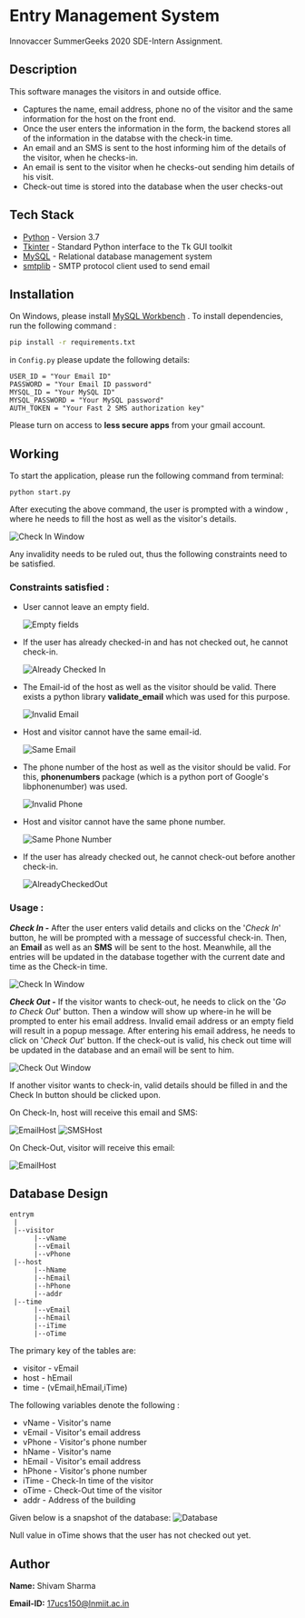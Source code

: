 #  Entry Management System

Innovaccer SummerGeeks 2020 SDE-Intern Assignment.

## Description

This software manages the visitors in and outside office.
  - Captures the name, email address, phone no of the visitor and the same information for the host on the front end.
  - Once the user enters the information in the form, the backend stores all of the information in the databse with the check-in time.
  - An email and an SMS is sent to the host informing him of the details of the visitor, when he checks-in.
  - An email is sent to the visitor when he checks-out sending him details of his visit.
  - Check-out time is stored into the database when the user checks-out


## Tech Stack

* [Python](https://www.python.org/about/) - Version 3.7
* [Tkinter](https://docs.python.org/2/library/tkinter.html) - Standard Python interface to the Tk GUI toolkit
* [MySQL](https://www.mysql.com/) - Relational database management system
* [smtplib](https://docs.python.org/3/library/smtplib.html) - SMTP protocol client used to send email

## Installation 

On Windows, please  install [MySQL Workbench](https://dev.mysql.com/downloads/workbench/) .
To install dependencies, run the following command :
```sh 
pip install -r requirements.txt
```

in ```Config.py``` please update the following details:
```
USER_ID = "Your Email ID"
PASSWORD = "Your Email ID password"
MYSQL_ID = "Your MySQL ID"  
MYSQL_PASSWORD = "Your MySQL password"
AUTH_TOKEN = "Your Fast 2 SMS authorization key"
```
Please turn on access to **less secure apps** from your gmail account.

## Working
To start the application, please run the following command from terminal:
```
python start.py
```
After executing the above command, the user is prompted with a window ,  where he needs to fill the host as well as the visitor's details. 

  ![Check In Window](https://github.com/ShivamS72/Entry-Management-System/blob/master/images/CheckInWindow.PNG)

Any invalidity needs to be ruled out, thus the following constraints need to be satisfied.
###  Constraints satisfied :
- User cannot leave an empty field.

     ![Empty fields](https://github.com/ShivamS72/Entry-Management-System/blob/master/images/empty.PNG)

- If the user has already checked-in and has not checked out, he cannot check-in.

     ![Already Checked In](https://github.com/ShivamS72/Entry-Management-System/blob/master/images/AlreadyCheckedIn.PNG)

- The Email-id of the host as well as the visitor should be valid. There exists a python library **validate_email** which was used for this purpose.

     ![Invalid Email](https://github.com/ShivamS72/Entry-Management-System/blob/master/images/InvalidEmail.PNG)
- Host and visitor cannot have the same email-id.

     ![Same Email](https://github.com/ShivamS72/Entry-Management-System/blob/master/images/SameEmail.PNG)
- The phone number of the host as well as the visitor should be valid. For this, **phonenumbers** package (which is a python port of Google's libphonenumber) was used.

     ![Invalid Phone](https://github.com/ShivamS72/Entry-Management-System/blob/master/images/InvalidPhone.PNG)
- Host and visitor cannot have the same phone number.
     
     ![Same Phone Number](https://github.com/ShivamS72/Entry-Management-System/blob/master/images/SamePhone.PNG)

- If the user has already checked out, he cannot check-out before another check-in.
     
     ![AlreadyCheckedOut](https://github.com/ShivamS72/Entry-Management-System/blob/master/images/AlreadyCheckedOut.PNG)
     
### Usage :

 
***Check In -*** After the user enters valid details and clicks on the '*Check In*' button, he will be prompted with a message of successful check-in. Then, an **Email** as well as an **SMS** will be sent to the host. Meanwhile,  all the entries will be updated in the database together with the current date and time as the Check-in time.

![Check In Window](https://github.com/ShivamS72/Entry-Management-System/blob/master/images/CheckIn.PNG)

***Check Out -*** If the visitor wants to check-out, he needs to click on the  '*Go to Check Out*' button. Then a window will show up where-in he will be prompted to enter his email address. Invalid email address or an empty field will result in a popup message. After entering his email address, he needs to click on '*Check Out*' button. If the check-out is valid, his check out time will be updated in the database and an email will be sent to him. 

   ![Check Out Window](https://github.com/ShivamS72/Entry-Management-System/blob/master/images/CheckOut.PNG)


If another visitor wants to check-in, valid details should be filled in and the Check In button should be clicked upon. 


On Check-In, host will receive this email and SMS:

   ![EmailHost](https://github.com/ShivamS72/Entry-Management-System/blob/master/images/EmailHost.PNG)
   ![SMSHost](https://github.com/ShivamS72/Entry-Management-System/blob/master/images/HostSMS.png)
             
On Check-Out, visitor will receive this email:

   ![EmailHost](https://github.com/ShivamS72/Entry-Management-System/blob/master/images/VisitorEmail.PNG)


## Database Design

```
entrym
 |
 |--visitor
      |--vName
      |--vEmail
      |--vPhone
 |--host
      |--hName
      |--hEmail
      |--hPhone
      |--addr
 |--time
      |--vEmail
      |--hEmail
      |--iTime
      |--oTime
```
The primary key of the tables are:
- visitor - vEmail
- host - hEmail
- time - (vEmail,hEmail,iTime)

The following variables denote the following :
- vName - Visitor's name
- vEmail - Visitor's email address
- vPhone - Visitor's phone number
- hName - Visitor's name
- hEmail - Visitor's email address
- hPhone - Visitor's phone number
- iTime - Check-In time of the visitor
- oTime - Check-Out time of the visitor
- addr - Address of the building

Given below is a snapshot of the database:
![Database](https://github.com/ShivamS72/Entry-Management-System/blob/master/images/database.PNG)

Null value in oTime shows that the user has not checked out yet.

## Author
**Name:** Shivam Sharma

**Email-ID:** 17ucs150@lnmiit.ac.in

